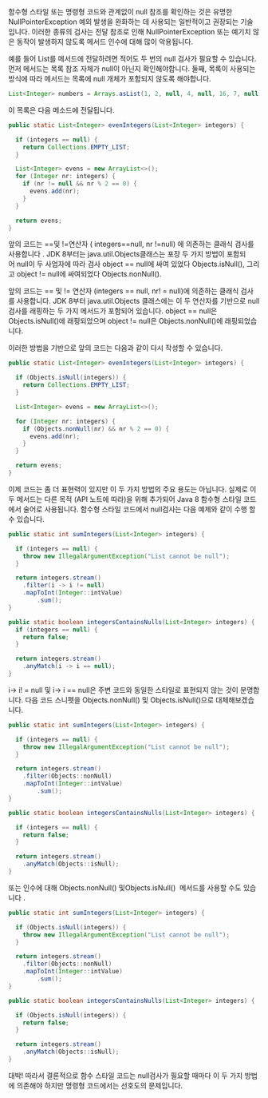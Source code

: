함수형 스타일 또는 명령형 코드와 관계없이 null 참조를 확인하는 것은 유명한 NullPointerException 예외 발생을 완화하는 데 사용되는 일반적이고 권장되는 기술입니다. 이러한 종류의 검사는 전달 참조로 인해 NullPointerException 또는 예기치 않은 동작이 발생하지 않도록 메서드 인수에 대해 많이 악용됩니다.

예를 들어 List<Integer>를 메서드에 전달하려면 적어도 두 번의 null 검사가 필요할 수 있습니다. 먼저 메서드는 목록 참조 자체가 null이 아닌지 확인해야합니다. 둘째, 목록이 사용되는 방식에 따라 메서드는 목록에 null 개체가 포함되지 않도록 해야합니다.

```java
List<Integer> numbers = Arrays.asList(1, 2, null, 4, null, 16, 7, null);
```

이 목록은 다음 메소드에 전달됩니다.

```java
public static List<Integer> evenIntegers(List<Integer> integers) {

  if (integers == null) {
    return Collections.EMPTY_LIST;
  }

  List<Integer> evens = new ArrayList<>();
  for (Integer nr: integers) {
    if (nr != null && nr % 2 == 0) {
      evens.add(nr);
    }
  }

  return evens;
}
```

앞의 코드는 ==및 !=연산자 ( integers==null, nr !=null) 에 의존하는 클래식 검사를 사용합니다 . JDK 8부터는 java.util.Objects클래스는 포장 두 가지 방법이 포함되어 null이 두 사업자에 따라 검사 object == null에 싸여 있었다 Objects.isNull(), 그리고 object != null에 싸여되었다 Objects.nonNull().

앞의 코드는 == 및 != 연산자 (integers == null, nr! = null)에 의존하는 클래식 검사를 사용합니다. JDK 8부터 java.util.Objects 클래스에는 이 두 연산자를 기반으로 null 검사를 래핑하는 두 가지 메서드가 포함되어 있습니다. object == null은 Objects.isNull()에 래핑되었으며 object != null은 Objects.nonNull()에 래핑되었습니다.

이러한 방법을 기반으로 앞의 코드는 다음과 같이 다시 작성할 수 있습니다.

```java
public static List<Integer> evenIntegers(List<Integer> integers) {

  if (Objects.isNull(integers)) {
    return Collections.EMPTY_LIST;
  }

  List<Integer> evens = new ArrayList<>();

  for (Integer nr: integers) {
    if (Objects.nonNull(nr) && nr % 2 == 0) {
      evens.add(nr);
    }
  }

  return evens;
}
```

이제 코드는 좀 더 표현력이 있지만 이 두 가지 방법의 주요 용도는 아닙니다. 실제로 이 두 메서드는 다른 목적 (API 노트에 따라)을 위해 추가되어 Java 8 함수형 스타일 코드에서 술어로 사용됩니다. 함수형 스타일 코드에서 null검사는 다음 예제와 같이 수행 할 수 있습니다.

```java
public static int sumIntegers(List<Integer> integers) {

  if (integers == null) {
    throw new IllegalArgumentException("List cannot be null");
  }

  return integers.stream()
    .filter(i -> i != null)
    .mapToInt(Integer::intValue)
		.sum();
}

public static boolean integersContainsNulls(List<Integer> integers) {
  if (integers == null) {
    return false;
  }

  return integers.stream()
    .anyMatch(i -> i == null);
}
```

i-> i! = null 및 i-> i == null은 주변 코드와 동일한 스타일로 표현되지 않는 것이 분명합니다. 다음 코드 스니펫을 Objects.nonNull() 및 Objects.isNull()으로 대체해보겠습니다.

```java
public static int sumIntegers(List<Integer> integers) {

  if (integers == null) {
    throw new IllegalArgumentException("List cannot be null");
  }

  return integers.stream()
    .filter(Objects::nonNull)
    .mapToInt(Integer::intValue)
		.sum();
}

public static boolean integersContainsNulls(List<Integer> integers) {

  if (integers == null) {
    return false;
  }

  return integers.stream()
    .anyMatch(Objects::isNull);
}
```

또는 인수에 대해 Objects.nonNull() 및Objects.isNull()  메서드를 사용할 수도 있습니다 .

```java
public static int sumIntegers(List<Integer> integers) {

  if (Objects.isNull(integers)) {
    throw new IllegalArgumentException("List cannot be null");
  }

  return integers.stream()
    .filter(Objects::nonNull)
    .mapToInt(Integer::intValue)
		.sum();
}

public static boolean integersContainsNulls(List<Integer> integers) {

  if (Objects.isNull(integers)) {
    return false;
  }

  return integers.stream()
    .anyMatch(Objects::isNull);
}
```

대박! 따라서 결론적으로 함수 스타일 코드는 null검사가 필요할 때마다 이 두 가지 방법에 의존해야 하지만 명령형 코드에서는 선호도의 문제입니다.